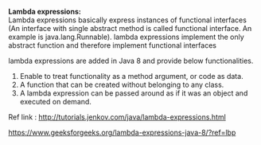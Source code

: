 <b>Lambda expressions:</b>
<br>Lambda expressions basically express instances of functional interfaces (An interface with single abstract method is called functional interface. An example is java.lang.Runnable). lambda expressions implement the only abstract function and therefore implement functional interfaces

lambda expressions are added in Java 8 and provide below functionalities.

1) Enable to treat functionality as a method argument, or code as data.
2) A function that can be created without belonging to any class.
3) A lambda expression can be passed around as if it was an object and executed on demand.

Ref link : http://tutorials.jenkov.com/java/lambda-expressions.html

https://www.geeksforgeeks.org/lambda-expressions-java-8/?ref=lbp 